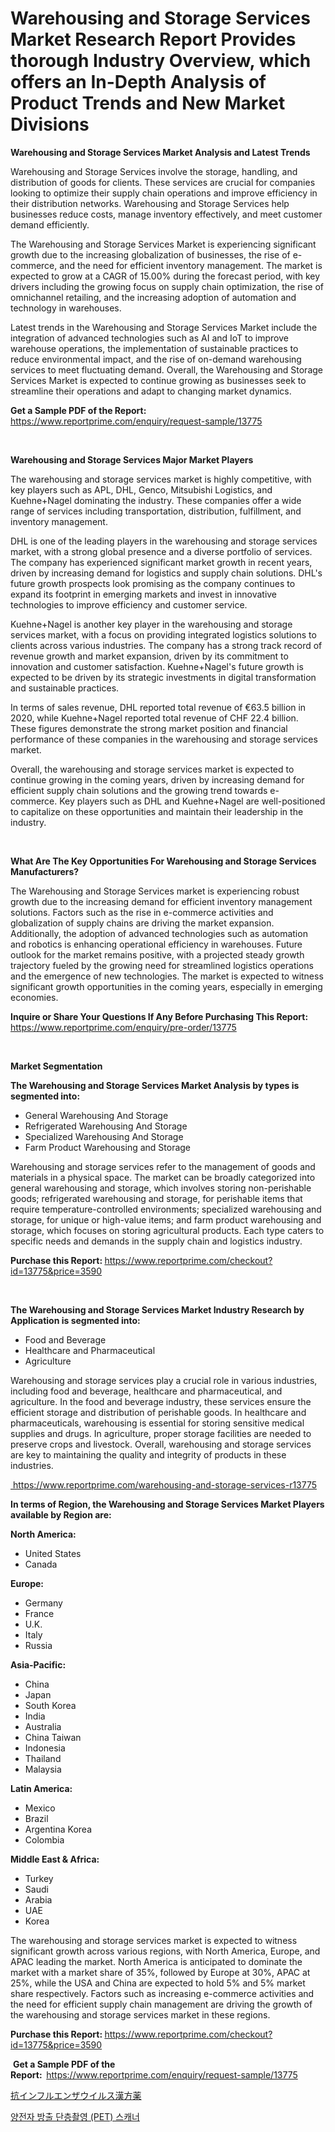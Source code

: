 <p><h1>Warehousing and Storage Services Market Research Report Provides thorough Industry Overview, which offers an In-Depth Analysis of Product Trends and New Market Divisions</h1></p><p><strong>Warehousing and Storage Services Market Analysis and Latest Trends</strong></p>
<p><p>Warehousing and Storage Services involve the storage, handling, and distribution of goods for clients. These services are crucial for companies looking to optimize their supply chain operations and improve efficiency in their distribution networks. Warehousing and Storage Services help businesses reduce costs, manage inventory effectively, and meet customer demand efficiently.</p><p>The Warehousing and Storage Services Market is experiencing significant growth due to the increasing globalization of businesses, the rise of e-commerce, and the need for efficient inventory management. The market is expected to grow at a CAGR of 15.00% during the forecast period, with key drivers including the growing focus on supply chain optimization, the rise of omnichannel retailing, and the increasing adoption of automation and technology in warehouses.</p><p>Latest trends in the Warehousing and Storage Services Market include the integration of advanced technologies such as AI and IoT to improve warehouse operations, the implementation of sustainable practices to reduce environmental impact, and the rise of on-demand warehousing services to meet fluctuating demand. Overall, the Warehousing and Storage Services Market is expected to continue growing as businesses seek to streamline their operations and adapt to changing market dynamics.</p></p>
<p><strong>Get a Sample PDF of the Report:&nbsp;</strong> <a href="https://www.reportprime.com/enquiry/request-sample/13775">https://www.reportprime.com/enquiry/request-sample/13775</a></p>
<p>&nbsp;</p>
<p><strong>Warehousing and Storage Services Major Market Players</strong></p>
<p><p>The warehousing and storage services market is highly competitive, with key players such as APL, DHL, Genco, Mitsubishi Logistics, and Kuehne+Nagel dominating the industry. These companies offer a wide range of services including transportation, distribution, fulfillment, and inventory management.</p><p>DHL is one of the leading players in the warehousing and storage services market, with a strong global presence and a diverse portfolio of services. The company has experienced significant market growth in recent years, driven by increasing demand for logistics and supply chain solutions. DHL's future growth prospects look promising as the company continues to expand its footprint in emerging markets and invest in innovative technologies to improve efficiency and customer service.</p><p>Kuehne+Nagel is another key player in the warehousing and storage services market, with a focus on providing integrated logistics solutions to clients across various industries. The company has a strong track record of revenue growth and market expansion, driven by its commitment to innovation and customer satisfaction. Kuehne+Nagel's future growth is expected to be driven by its strategic investments in digital transformation and sustainable practices.</p><p>In terms of sales revenue, DHL reported total revenue of €63.5 billion in 2020, while Kuehne+Nagel reported total revenue of CHF 22.4 billion. These figures demonstrate the strong market position and financial performance of these companies in the warehousing and storage services market.</p><p>Overall, the warehousing and storage services market is expected to continue growing in the coming years, driven by increasing demand for efficient supply chain solutions and the growing trend towards e-commerce. Key players such as DHL and Kuehne+Nagel are well-positioned to capitalize on these opportunities and maintain their leadership in the industry.</p></p>
<p>&nbsp;</p>
<p><strong>What Are The Key Opportunities For Warehousing and Storage Services Manufacturers?</strong></p>
<p><p>The Warehousing and Storage Services market is experiencing robust growth due to the increasing demand for efficient inventory management solutions. Factors such as the rise in e-commerce activities and globalization of supply chains are driving the market expansion. Additionally, the adoption of advanced technologies such as automation and robotics is enhancing operational efficiency in warehouses. Future outlook for the market remains positive, with a projected steady growth trajectory fueled by the growing need for streamlined logistics operations and the emergence of new technologies. The market is expected to witness significant growth opportunities in the coming years, especially in emerging economies.</p></p>
<p><strong>Inquire or Share Your Questions If Any Before Purchasing This Report:</strong> <a href="https://www.reportprime.com/enquiry/pre-order/13775">https://www.reportprime.com/enquiry/pre-order/13775</a></p>
<p>&nbsp;</p>
<p><strong>Market Segmentation</strong></p>
<p><strong>The Warehousing and Storage Services Market Analysis by types is segmented into:</strong></p>
<p><ul><li>General Warehousing And Storage</li><li>Refrigerated Warehousing And Storage</li><li>Specialized Warehousing And Storage</li><li>Farm Product Warehousing and Storage</li></ul></p>
<p><p>Warehousing and storage services refer to the management of goods and materials in a physical space. The market can be broadly categorized into general warehousing and storage, which involves storing non-perishable goods; refrigerated warehousing and storage, for perishable items that require temperature-controlled environments; specialized warehousing and storage, for unique or high-value items; and farm product warehousing and storage, which focuses on storing agricultural products. Each type caters to specific needs and demands in the supply chain and logistics industry.</p></p>
<p><strong>Purchase this Report:&nbsp;</strong><a href="https://www.reportprime.com/checkout?id=13775&price=3590">https://www.reportprime.com/checkout?id=13775&price=3590</a></p>
<p>&nbsp;</p>
<p><strong>The Warehousing and Storage Services Market Industry Research by Application is segmented into:</strong></p>
<p><ul><li>Food and Beverage</li><li>Healthcare and Pharmaceutical</li><li>Agriculture</li></ul></p>
<p><p>Warehousing and storage services play a crucial role in various industries, including food and beverage, healthcare and pharmaceutical, and agriculture. In the food and beverage industry, these services ensure the efficient storage and distribution of perishable goods. In healthcare and pharmaceuticals, warehousing is essential for storing sensitive medical supplies and drugs. In agriculture, proper storage facilities are needed to preserve crops and livestock. Overall, warehousing and storage services are key to maintaining the quality and integrity of products in these industries.</p></p>
<p><a href="https://www.reportprime.com/warehousing-and-storage-services-r13775">&nbsp;https://www.reportprime.com/warehousing-and-storage-services-r13775</a></p>
<p><strong>In terms of Region, the Warehousing and Storage Services Market Players available by Region are:</strong></p>
<p>
    <p> <strong> North America: </strong>
        <ul>
            <li>United States</li>
            <li>Canada</li>
        </ul>
        </p> 
    <p> <strong> Europe: </strong>
        <ul>
            <li>Germany</li>
            <li>France</li>
            <li>U.K.</li>
            <li>Italy</li>
            <li>Russia</li>
        </ul>
        </p> 
    <p> <strong> Asia-Pacific: </strong>
        <ul>
            <li>China</li>
            <li>Japan</li>
            <li>South Korea</li>
            <li>India</li>
            <li>Australia</li>
            <li>China Taiwan</li>
            <li>Indonesia</li>
            <li>Thailand</li>
            <li>Malaysia</li>
        </ul>
        </p> 
    <p> <strong> Latin America: </strong>
        <ul>
            <li>Mexico</li>
            <li>Brazil</li>
            <li>Argentina Korea</li>
            <li>Colombia</li>
        </ul>
        </p> 
    <p> <strong> Middle East & Africa: </strong>
        <ul>
            <li>Turkey</li>
            <li>Saudi</li>
            <li>Arabia</li>
            <li>UAE</li>
            <li>Korea</li>
        </ul>
    </p>
    </p>
<p><p>The warehousing and storage services market is expected to witness significant growth across various regions, with North America, Europe, and APAC leading the market. North America is anticipated to dominate the market with a market share of 35%, followed by Europe at 30%, APAC at 25%, while the USA and China are expected to hold 5% and 5% market share respectively. Factors such as increasing e-commerce activities and the need for efficient supply chain management are driving the growth of the warehousing and storage services market in these regions.</p></p>
<p><strong>Purchase this Report: </strong><a href="https://www.reportprime.com/checkout?id=13775&price=3590">https://www.reportprime.com/checkout?id=13775&price=3590</a></p>
<p>&nbsp;<strong>Get a Sample PDF of the Report:&nbsp;&nbsp;</strong><a href="https://www.reportprime.com/enquiry/request-sample/13775">https://www.reportprime.com/enquiry/request-sample/13775</a></p>
<p><strong></strong></p>
<p><p><a href="https://github.com/sghwr779811674/Market-Research-Report-List-4/blob/main/920519486715.md">抗インフルエンザウイルス漢方薬</a></p><p><a href="https://github.com/vdhdwjyp90142/Market-Research-Report-List-4/blob/main/4823236107475.md">양전자 방출 단층촬영 (PET) 스캐너</a></p></p>